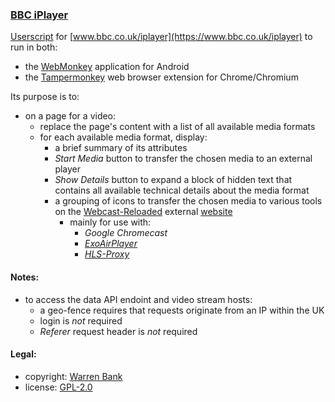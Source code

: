 ### [BBC iPlayer](https://github.com/warren-bank/crx-BBC-iPlayer/tree/webmonkey-userscript/es5)

[Userscript](https://github.com/warren-bank/crx-BBC-iPlayer/raw/webmonkey-userscript/es5/webmonkey-userscript/BBC-iPlayer.user.js) for [www.bbc.co.uk/iplayer](https://www.bbc.co.uk/iplayer) to run in both:
* the [WebMonkey](https://github.com/warren-bank/Android-WebMonkey) application for Android
* the [Tampermonkey](https://chrome.google.com/webstore/detail/tampermonkey/dhdgffkkebhmkfjojejmpbldmpobfkfo) web browser extension for Chrome/Chromium

Its purpose is to:
* on a page for a video:
  - replace the page's content with a list of all available media formats
  - for each available media format, display:
    * a brief summary of its attributes
    * _Start Media_ button to transfer the chosen media to an external player
    * _Show Details_ button to expand a block of hidden text that contains all available technical details about the media format
    * a grouping of icons to transfer the chosen media to various tools on the [Webcast-Reloaded](https://github.com/warren-bank/crx-webcast-reloaded) external [website](https://warren-bank.github.io/crx-webcast-reloaded/external_website/index.html)
      - mainly for use with:
        * _Google Chromecast_
        * [_ExoAirPlayer_](https://github.com/warren-bank/Android-ExoPlayer-AirPlay-Receiver)
        * [_HLS-Proxy_](https://github.com/warren-bank/HLS-Proxy)

#### Notes:

* to access the data API endoint and video stream hosts:
  - a geo-fence requires that requests originate from an IP within the UK
  - login is _not_ required
  - _Referer_ request header is _not_ required

#### Legal:

* copyright: [Warren Bank](https://github.com/warren-bank)
* license: [GPL-2.0](https://www.gnu.org/licenses/old-licenses/gpl-2.0.txt)
